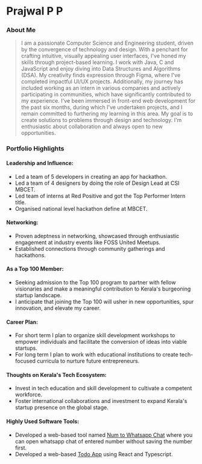 # Prajwal P P

### About Me

> I am a passionate Computer Science and Engineering student, driven by the convergence of technology and design. With a penchant for crafting intuitive, visually appealing user interfaces, I've honed my skills through project-based learning. I work with Java, C and JavaScript and enjoy diving into Data Structures and Algorithms (DSA). My creativity finds expression through Figma, where I've completed impactful UI/UX projects. Additionally, my journey has included working as an intern in various companies and actively participating in communities, which have significantly contributed to my experience. I've been immersed in front-end web development for the past six months, during which I've undertaken projects, and I remain committed to furthering my learning in this area. My goal is to create solutions to problems through design and technology. I'm enthusiastic about collaboration and always open to new opportunities.


### Portfolio Highlights



#### Leadership and Influence: 

- Led a team of 5 developers in creating an app for hackathon.
- Led a team of 4 designers by doing the role of Design Lead at CSI MBCET.
- Led team of interns at Red Positive and got the Top Performer Intern title.
- Organised national level hackathon define at MBCET.

#### Networking: 

- Proven adeptness in networking, showcased through enthusiastic engagement at industry events like FOSS United Meetups.
- Established connections through community gatherings and hackathons.

#### As a Top 100 Member:

- Seeking admission to the Top 100 program to partner with fellow visionaries and make a meaningful contribution to Kerala's burgeoning startup landscape.
- I anticipate that joining the Top 100 will usher in new opportunities, spur innovation, and elevate my career.

#### Career Plan:

- For short term I plan to organize skill development workshops to empower individuals and facilitate the conversion of ideas into viable startups.
- For long term I plan to work with educational institutions to create tech-focused curricula to nurture future entrepreneurs.

#### Thoughts on Kerala's Tech Ecosystem: 

- Invest in tech education and skill development to cultivate a competent workforce.
- Foster international collaborations and investment to expand Kerala's startup presence on the global stage.

#### Highly Used Software Tools:

- Developed a web-based tool named [Num to Whatsapp Chat](https://num-to-whatsapp-chat-prajwalppramod.vercel.app/) where you can open whatsapp chat of entered number without saving the number first.
- Developed a web-based [Todo App](https://to-do-react-type-script-prajwalppramod.vercel.app/) using React and Typescript.


